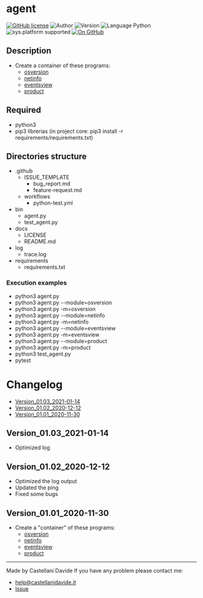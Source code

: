 # agent
[![GitHub license](https://img.shields.io/badge/licence-GNU-green?style=flat)](https://github.com/CastellaniDavide/cpp-agent/blob/master/LICENSE) ![Author](https://img.shields.io/badge/author-Castellani%20Davide-green?style=flat) ![Version](https://img.shields.io/badge/version-v01.03-blue?style=flat) ![Language Python](https://img.shields.io/badge/language-Python-yellowgreen?style=flat) ![sys.platform supported](https://img.shields.io/badge/OS%20platform%20supported-Windows-blue?style=flat) [![On GitHub](https://img.shields.io/badge/on%20GitHub-True-green?style=flat&logo=github)](https://github.com/CastellaniDavide/agent)

## Description
 - Create a container of these programs:
   - [osversion](https://github.com/CastellaniDavide/osversion)
   - [netinfo](https://github.com/CastellaniDavide/netinfo)
   - [eventsview](https://github.com/CastellaniDavide/eventsview)
   - [product](https://github.com/CastellaniDavide/product)

## Required
 - python3
 - pip3 librerias (in project core: pip3 install -r requirements/requirements.txt)
 
## Directories structure
 - .github
   - ISSUE_TEMPLATE
     - bug_report.md
     - feature-request.md
   - workflows
     - python-test.yml
 - bin
   - agent.py
   - test_agent.py
 - docs
   - LICENSE
   - README.md
 - log
   - trace.log
 - requirements
   - requirements.txt
   
### Execution examples
 - python3 agent.py
 - python3 agent.py --module=osversion
 - python3 agent.py -m=osversion
 - python3 agent.py --module=netinfo
 - python3 agent.py -m=netinfo
 - python3 agent.py --module=eventsview
 - python3 agent.py -m=eventsview
 - python3 agent.py --module=product
 - python3 agent.py -m=product
 - python3 test_agent.py
 - pytest

# Changelog
 - [Version_01.03_2021-01-14](#Version_0103_2021-01-14)
 - [Version_01.02_2020-12-12](#Version_10_2020-12-12)
 - [Version_01.01_2020-11-30](#Version_10_2020-11-30)

## Version_01.03_2021-01-14
 - Optimized log

## Version_01.02_2020-12-12
 - Optimized the log output
 - Updated the ping
 - Fixed some bugs

## Version_01.01_2020-11-30
 - Create a "container" of these programs:
   - [osversion](https://github.com/CastellaniDavide/osversion)
   - [netinfo](https://github.com/CastellaniDavide/netinfo)
   - [eventsview](https://github.com/CastellaniDavide/eventsview)
   - [product](https://github.com/CastellaniDavide/product)

---
Made by Castellani Davide 
If you have any problem please contact me:
- help@castellanidavide.it
- [Issue](https://github.com/CastellaniDavide/agent/issues)

